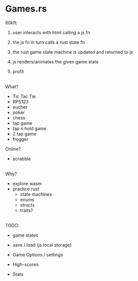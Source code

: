 # Games.rs

60kft:

1. user interacts with html calling a js fn

0. the js fn in turn calls a rust state fn

0. the rust game state machine is updated and returned to js

0. js renders/animates the given game state

0. profit
  

<br>
What?

- Tic Tac Tie
- RPS123
- eucher
- poker
- chess
- tap game
- tap n hold game
- 2 tap game
- frogger

Online?
- scrabble


<br>
Why?

- explore wasm
- practice rust
  - state machines
  - enums
  - structs
  - traits?

<br>
TODO:

- game states

- save / load
(js local storage)

- Game Options / settings

- High-scores

- Stats
